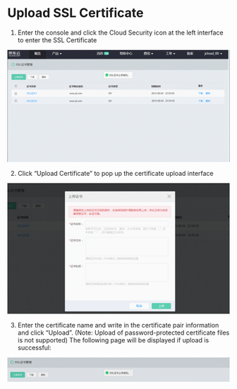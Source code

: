 #  Upload SSL Certificate

1. Enter the console and click the Cloud Security icon at the left interface to enter the SSL Certificate

![image.png](https://github.com/jdcloudcom/cn/blob/edit/image/SSL-Certification/1.png)

2. Click “Upload Certificate” to pop up the certificate upload interface

![image.png](https://github.com/jdcloudcom/cn/blob/edit/image/SSL-Certification/2.png)

3. Enter the certificate name and write in the certificate pair information and click “Upload”. (Note: Upload of password-protected certificate files is not supported) The following page will be displayed if upload is successful:

![image.png](https://github.com/jdcloudcom/cn/blob/edit/image/SSL-Certification/5.png)

